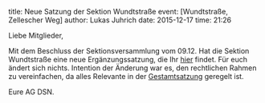 title: Neue Satzung der Sektion Wundtstraße
event: [Wundtstraße, Zellescher Weg]
author: Lukas Juhrich
date: 2015-12-17
time: 21:26

Liebe Mitglieder,

Mit dem Beschluss der Sektionsversammlung vom 09.12. Hat die Sektion Wundtstraße eine neue Ergänzungssatzung, die Ihr [hier](../documents/legal/wu/constitution_2015_de.pdf) findet.
Für euch ändert sich nichts. Intention der Änderung war es, den rechtlichen Rahmen zu vereinfachen, da alles Relevante in der [Gestamtsatzung](../documents/legal/constitution_2014.pdf) geregelt ist.

Eure AG DSN.
